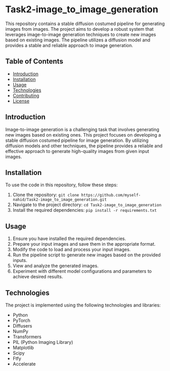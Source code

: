 # Task2-image_to_image_generation

This repository contains a stable diffusion costumed pipeline for generating images from images. The project aims to develop a robust system that leverages image-to-image generation techniques to create new images based on existing images. The pipeline utilizes a diffusion model and provides a stable and reliable approach to image generation.

## Table of Contents
- [Introduction](#introduction)
- [Installation](#installation)
- [Usage](#usage)
- [Technologies](#technologies)
- [Contributing](#contributing)
- [License](#license)

## Introduction
Image-to-image generation is a challenging task that involves generating new images based on existing ones. This project focuses on developing a stable diffusion costumed pipeline for image generation. By utilizing diffusion models and other techniques, the pipeline provides a reliable and effective approach to generate high-quality images from given input images.

## Installation
To use the code in this repository, follow these steps:
1. Clone the repository: `git clone https://github.com/myself-nahid/Task2-image_to_image_generation.git`
2. Navigate to the project directory: `cd Task2-image_to_image_generation`
3. Install the required dependencies: `pip install -r requirements.txt`

## Usage
1. Ensure you have installed the required dependencies.
2. Prepare your input images and save them in the appropriate format.
3. Modify the code to load and process your input images.
4. Run the pipeline script to generate new images based on the provided inputs.
5. View and analyze the generated images.
6. Experiment with different model configurations and parameters to achieve desired results.

## Technologies
The project is implemented using the following technologies and libraries:
- Python
- PyTorch
- Diffusers
- NumPy
- Transformers
- PIL (Python Imaging Library)
- Matplotlib
- Scipy
- Ftfy
- Accelerate

